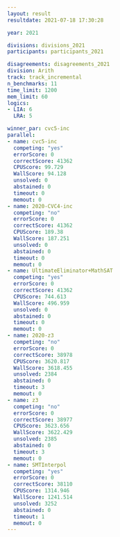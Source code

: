 ```yaml
---
layout: result
resultdate: 2021-07-18 17:30:28

year: 2021

divisions: divisions_2021
participants: participants_2021

disagreements: disagreements_2021
division: Arith
track: track_incremental
n_benchmarks: 11
time_limit: 1200
mem_limit: 60
logics:
- LIA: 6
  LRA: 5

winner_par: cvc5-inc
parallel:
- name: cvc5-inc
  competing: "yes"
  errorScore: 0
  correctScore: 41362
  CPUScore: 99.729
  WallScore: 94.128
  unsolved: 0
  abstained: 0
  timeout: 0
  memout: 0
- name: 2020-CVC4-inc
  competing: "no"
  errorScore: 0
  correctScore: 41362
  CPUScore: 189.38
  WallScore: 187.251
  unsolved: 0
  abstained: 0
  timeout: 0
  memout: 0
- name: UltimateEliminator+MathSAT
  competing: "yes"
  errorScore: 0
  correctScore: 41362
  CPUScore: 744.613
  WallScore: 496.959
  unsolved: 0
  abstained: 0
  timeout: 0
  memout: 0
- name: 2020-z3
  competing: "no"
  errorScore: 0
  correctScore: 38978
  CPUScore: 3620.817
  WallScore: 3618.455
  unsolved: 2384
  abstained: 0
  timeout: 3
  memout: 0
- name: z3
  competing: "no"
  errorScore: 0
  correctScore: 38977
  CPUScore: 3623.656
  WallScore: 3622.429
  unsolved: 2385
  abstained: 0
  timeout: 3
  memout: 0
- name: SMTInterpol
  competing: "yes"
  errorScore: 0
  correctScore: 38110
  CPUScore: 1314.946
  WallScore: 1241.514
  unsolved: 3252
  abstained: 0
  timeout: 1
  memout: 0
---
```

